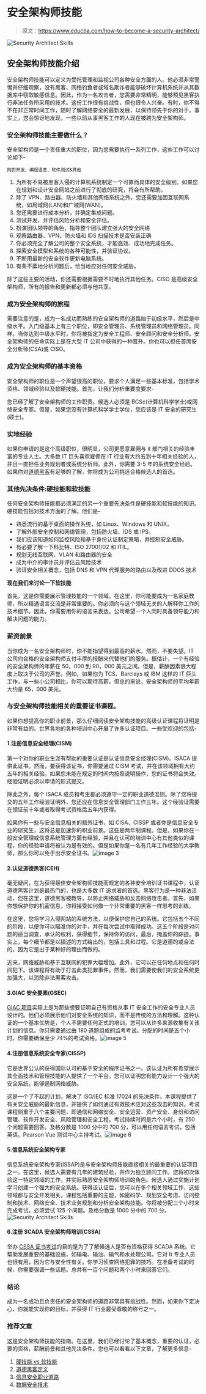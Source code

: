 # 安全架构师技能

> 原文：<https://www.educba.com/how-to-become-a-security-architect/>

![Security Architect Skills ](img/17759a1b665d1051c726970ecf9071c5.png)



## 安全架构师技能介绍

安全架构师技能可以定义为受托管理和监视公司各种安全方面的人。他必须非常警惕并仔细观察，没有黑客、网络钓鱼者或域名欺诈者能够破坏计算机系统并从其数据库中窃取敏感信息。因此，作为一名攻击者，您需要非常精明，能够预见黑客执行非法任务所采用的技术。这份工作很有挑战性，但也很令人兴奋。有时，你不得不在非正常时间工作，随时了解网络安全的最新发展，以保持领先于你的对手。事实上，您会惊讶地发现，一些以前从事黑客工作的人现在被聘为安全架构师。

### 安全架构师技能主要做什么？

安全架构师是一个责任重大的职位，因为您需要执行一系列工作，这些工作可以讨论如下-

<small>网页开发、编程语言、软件测试&其他</small>

1.  为所有不易被黑客入侵的计算机系统制定一个可靠而具体的安全级别。如果您在规划和设计安全网站之前进行了彻底的研究，将会有所帮助。
2.  除了 VPN、路由器、防火墙和其他网络系统之外，您还需要加固互联网系统，如局域网(LAN)和广域网(WAN)。
3.  您还需要进行成本分析，并确定集成问题。
4.  测试开发，并评估风险分析和安全评估。
5.  扮演团队领导的角色，指导整个团队建立强大的安全网络
6.  观察路由器、VPN、防火墙和 IDS 扫描技术是否安装正确
7.  你必须完全了解公司的整个安全系统，才能高效、成功地完成任务。
8.  探索安全模型和系统的各种可能性，并验证协议。
9.  不断用最新的安全软件更新电脑系统。
10.  有条不紊地分析问题后，恰当地应对任何安全威胁。

除了这些主要的活动，你还需要根据需要不时地执行其他任务。CISO 是高级安全架构师，所有的报告和更新都必须与他共享。

### 成为安全架构师的旅程

需要注意的是，成为一名成功而熟练的安全架构师的道路始于初级水平，然后是中级水平。入门级基本上有三个职位，即安全管理员、系统管理员和网络管理员。同样，当你达到中级水平时，你将被指定为安全工程师、安全顾问和安全分析师。安全架构师的任命实际上是在大型 IT 公司中获得的一种晋升。你也可以担任首席安全分析师(CSA)或 CISO。

### 成为安全架构师的基本资格

安全架构师的职位是一个声望很高的职位，要求个人满足一些基本标准，包括学术资格、领域经验以及软硬技能。首先，让我们分析重要度要求-

您已经了解了安全架构师的工作职责。候选人必须是 BCSc(计算机科学学士)或网络安全专家。但是，如果您没有计算机科学学士学位，您应该是 IT 安全的研究生(硕士)。

### 实地经验

如果你申请的是这个高级职位，很明显，公司更愿意雇佣与 it 部门相关的经验丰富的专业人士。大多数 IT 巨头喜欢雇佣在 IT 行业有大约五到十年相关经验的人，并且一直担任业务规划者或系统分析师。此外，你需要 3-5 年的系统安全经验。如果你对[道德黑客](https://www.educba.com/ethical-hacking-software/)有足够的了解，你将成为公司挑选合格候选人的首选。

### 其他先决条件:硬技能和软技能

任何安全架构师技能都必须满足的另一个重要先决条件是硬技能和软技能的知识。硬技能包括对技术方面的了解。他们是-

*   熟悉流行的基于桌面的操作系统，如 Linux、Windows 和 UNIX。
*   了解外部安全控制和网络管理，包括防火墙、IDS 或 IPS。
*   我们应该知道如何监控风险和基于身份认证制定策略，并控制安全威胁。
*   有必要了解一下科比特、ISO 27001/02 和 ITIL。
*   规划无线互联网、VLAN 和路由器的安全
*   成为中介的审计员并评估云风险技术
*   验证安全相关概念，包括 DNS 和 VPN 代理服务的路由以及改进 DDOS 技术

**现在我们来讨论一下软技能**

首先，这是你需要展示管理技能的一个领域。在这里，你可能要成为一名家庭教师，所以精通语言交流是非常重要的。你必须向与这个领域无关的人解释你工作的技术细节。因此，你需要用你的语言来表达。公司希望一个人同时具备领导能力和解决问题的能力。

### 薪资前景

当你成为一名安全架构师时，你不能指望得到最高的薪水。然而，不要失望。IT 公司向合格的安全架构师支付丰厚的报酬来代替他们的服务。据估计，一个有经验的安全架构师的年薪在 50，000 到 90，000 美元之间。但是，薪酬因素很大程度上取决于公司的声誉。例如，如果你为 TCS、Barclays 或 IBM 这样的 IT 巨头工作，与一些小公司相比，你可以期待高薪。但总的来说，安全架构师的平均年薪大约是 65，000 美元。

### 与安全架构师技能相关的重要证书课程。

如果你想提高你的职业前景，那么仔细阅读安全架构技能的高级认证课程将证明是非常有益的。世界各地的各种培训中心开展了许多认证项目。一些受欢迎的包括-

#### 1.注册信息安全经理(CISM)

第一个对你的职业生涯有帮助的重要认证是认证信息安全经理(CISM)。ISACA 提供此证书。然而，要获得该证书，你需要通过 CISM 考试，并在该领域拥有大约五年的相关经验。如果您未能在规定的时间内按照说明操作，您的证书将会失效。经验证明必须以申请的形式提交。

除此之外，每个 ISACA 成员和考生都必须遵守一定的职业道德准则。除了您将提交的五年工作经验证明外，您还应在信息安全管理部门工作三年。这个经验证需要在领证前十年或者取得考试资格后五年内获得。

如果你有一些与安全信息相关的额外证书，如 CISA、CISSP 或者你是信息安全专业的研究生，这将总是加速你的职业前景。这些是两年制课程。但是，如果你在一般安全管理或信息系统管理方面有经验，并且在认可的培训中心有其他类似的课程，你的经验申请将被认为是有效的。但是如果你是一名有几年工作经验的大学教师，那么你可以免于出示安全证书。![image 3](img/12404f290583da5c96eee06c54853f3d.png)



#### 2.认证道德黑客(CEH)

毫无疑问，在为获得最佳安全架构师技能而规定的各种安全培训证书课程中，认证道德黑客计划是最热门的，也是大多数 IT 追求者的首选。黑客行为是一种非法活动，但在这里，道德黑客被教导，以防止网络威胁和反击网络攻击者。首先，如果你想保护你的机密信息，你将接受如何像一个非常重要的黑客一样思考的训练。

在这里，您将学习入侵网站的系统方法，以便保护您自己的系统。它包括五个不同的阶段，以便你可以瞄准你的对手，并在每次尝试中取得成功。这五个阶段是对问题的适当调查，承认的权利，获得细节，保持你的访问，最后，掩盖你的踪迹。事实上，每个细节都是以描述的方式给出的，包括工具和过程。它是道德的或合法的，因为它是出于某种好的理由而做的。

近来，网络威胁和基于互联网的犯罪大幅增加。此外，它可以在任何地点和任何时间犯下。该课程将有助于打击此类犯罪事件。然而，我们需要使我们的安全系统更加强大，以消除非法黑客攻击。

#### 3.GIAC 安全要素(GSEC)

[GIAC 项目](https://www.giac.org/certification/security-essentials-gsec)实际上是为那些想要证明自己有资格从事 IT 安全工作的安全专业人员设计的。他们必须展示他们对安全系统的知识，而不是传统的方法和理解。这种认证的一个基本优势是，个人不需要任何正式的培训，您可以从许多来源收集有关该计划的信息。你只需要通过由 180 道题组成的监考考试。分配的时间是五个小时，你需要确保至少 74%的考试资格。![image 5](img/c4223f213611df614c14a25f966edec7.png)



#### 4.注册信息系统安全专家(CISSP)

它是世界公认的获得国际认可的基于安全的程序证书之一。该认证为所有希望展示其全面技术和管理技能的人提供了一个平台。您可以证明您有能力设计一个强大的安全系统，能够遏制网络威胁。

这是一个了不起的计划，解决了 ISO/IEC 标准 17024 的先决条件。本课程提供了有关安全威胁的最新信息，并提供了如何通过有效技术应对这些攻击的知识。考试课程侧重于八个主要问题，即通信和网络安全、安全运营、资产安全、身份和访问管理、软件开发安全、风险管理和安全工程。考试持续时间是六个小时，有 250 个问题需要回答。及格分数是 1000 分中的 700 分，可以用任何语言考试，包括英语。Pearson Vue 测试中心主持考试。![image 6](img/3ebb222a157ca2f3d8a7f16c822e2262.png)



#### 5.信息系统安全架构专家

信息系统安全架构专家(ISSAP)是与安全架构师技能直接相关的最重要的认证项目之一。在这里，候选人需要有几年的建筑经验，并作为独立顾问工作。您将初次体验这一特定领域的工作，并实际熟悉安全架构师培训的角色。候选人通过实施计划学习创建一个强大的安全系统。获得该认证后，您可以在多个相关领域工作，这些领域都与安全开发相关。课程包括重要的主题，如密码学、规划安全考虑、访问控制和技术、网络安全、技术业务规划和分析安全架构技能。你将被分配三个小时来完成考试，必须尝试 125 个问题。及格分数是 1000 分中的 700 分。![Security Architect Skills](img/a42e7a1828e73817003deb185ed01adc.png)



#### 6.注册 SCADA 安全架构师培训(CSSA)

举办 [CSSA 证书考试](https://www.iacertification.org/cssa_certified_scada_security_architect.html)的目的是为了了解候选人是否有资格获得 SCADA 系统。它帮助发展重要的基础设施，如输电、输油、输气和水处理公司。它对 It 专业人员也很有用，因为它与安全性有关。你学习侦查网络犯罪的技巧。在准备考试的时候，你需要强调一些话题。总共有一百个问题和两个小时来回答它们。

### 结论

成为一名成功且负责任的安全架构师的道路非常具有挑战性。然而，如果你下定决心，你就能实现你的目标，并获得 IT 行业最受尊敬的称号之一。

### 推荐文章

这是安全架构师技能的指南。在这里，我们已经讨论了基本概念，重要的认证，必要的资格，薪酬前景和其他先决条件。您也可以看看以下文章，了解更多信息–

1.  [硬技能 vs 软技能](https://www.educba.com/hard-skills-vs-soft-skills/)
2.  [道德黑客定义](https://www.educba.com/ethical-hacker-definition/)
3.  [信息安全职业道路](https://www.educba.com/information-security-career-path/)
4.  [数据安全技术](https://www.educba.com/data-security-techniques/)





